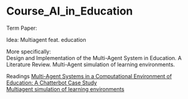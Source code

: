 # Course_AI_in_Education


Term Paper:  

Idea: Multiagent feat. education

More specifically:  
Design and Implementation of the Multi-Agent System in Education. A Literature Review.
Multi-Agent simulation of learning environments.

Readings
[Multi-Agent Systems in a Computational Environment of Education:
A Chatterbot Case Study](https://infonomics-society.org/wp-content/uploads/iji/published-papers/volume-3-2010/Multi-Agent-Systems-in-a-Computational-Environment-of-Education-A-Chatterbot-Case-Study.pdf)  
[Multiagent simulation of learning environments](https://dl.acm.org/doi/abs/10.1145/1082473.1082617)  

